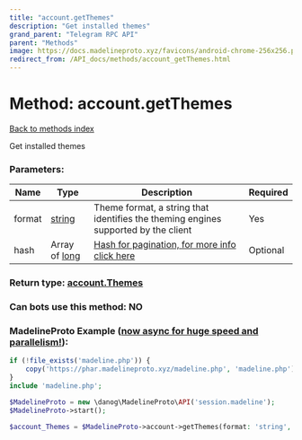```yaml
---
title: "account.getThemes"
description: "Get installed themes"
grand_parent: "Telegram RPC API"
parent: "Methods"
image: https://docs.madelineproto.xyz/favicons/android-chrome-256x256.png
redirect_from: /API_docs/methods/account_getThemes.html
---
```

# Method: account.getThemes
[Back to methods index](index.html)



Get installed themes

### Parameters:

| Name     |    Type       | Description | Required |
|----------|---------------|-------------|----------|
|format|[string](/API_docs/types/string.html) | Theme format, a string that identifies the theming engines supported by the client | Yes|
|hash|Array of [long](/API_docs/types/long.html) | [Hash for pagination, for more info click here](https://core.telegram.org/api/offsets#hash-generation) | Optional|


### Return type: [account.Themes](/API_docs/types/account.Themes.html)

### Can bots use this method: **NO**


### MadelineProto Example ([now async for huge speed and parallelism!](https://docs.madelineproto.xyz/docs/ASYNC.html)):


```php
if (!file_exists('madeline.php')) {
    copy('https://phar.madelineproto.xyz/madeline.php', 'madeline.php');
}
include 'madeline.php';

$MadelineProto = new \danog\MadelineProto\API('session.madeline');
$MadelineProto->start();

$account_Themes = $MadelineProto->account->getThemes(format: 'string', hash: [long, long], );
```

